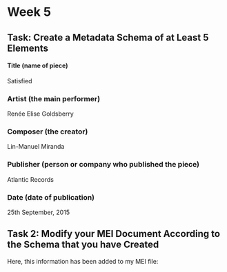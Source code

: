 # Week 5
## Task: Create a Metadata Schema of at Least 5 Elements
#### Title (name of piece)
Satisfied
### Artist (the main performer)
Renée Elise Goldsberry
### Composer (the creator)
Lin-Manuel Miranda
### Publisher (person or company who published the piece)
Atlantic Records
### Date (date of publication)
25th September, 2015

## Task 2: Modify your MEI Document According to the Schema that you have Created
Here, this information has been added to my MEI file:
